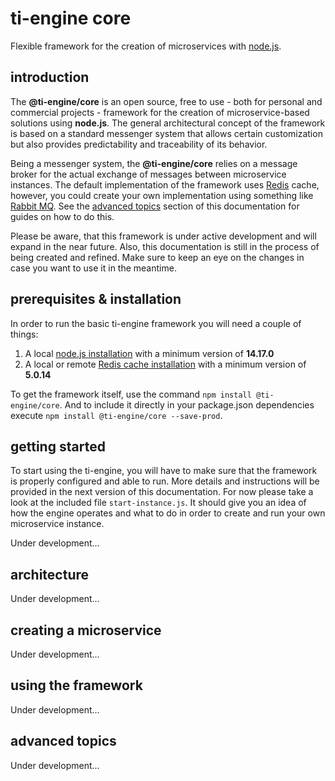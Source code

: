 # ti-engine core
Flexible framework for the creation of microservices with [node.js](https://nodejs.org/).

## introduction
The **@ti-engine/core** is an open source, free to use - both for personal and commercial projects - framework for the creation of microservice-based solutions using **node.js**. The general architectural concept of the framework is based on a standard messenger system that allows certain customization but also provides predictability and traceability of its behavior.

Being a messenger system, the **@ti-engine/core** relies on a message broker for the actual exchange of messages between microservice instances. The default implementation of the framework uses [Redis](https://redis.io/) cache, however, you could create your own implementation using something like [Rabbit MQ](https://www.rabbitmq.com/). See the [advanced topics](#advanced-topics) section of this documentation for guides on how to do this.

Please be aware, that this framework is under active development and will expand in the near future. Also, this documentation is still in the process of being created and refined. Make sure to keep an eye on the changes in case you want to use it in the meantime.

## prerequisites & installation
In order to run the basic ti-engine framework you will need a couple of things:
1. A local [node.js installation](https://nodejs.org/en/download/) with a minimum version of **14.17.0**
2. A local or remote [Redis cache installation](https://redis.io/download) with a minimum version of **5.0.14**

To get the framework itself, use the command `npm install @ti-engine/core`. And to include it directly in your package.json dependencies execute `npm install @ti-engine/core --save-prod`.

## getting started
To start using the ti-engine, you will have to make sure that the framework is properly configured and able to run. More details and instructions will be provided in the next version of this documentation. For now please take a look at the included file `start-instance.js`. It should give you an idea of how the engine operates and what to do in order to create and run your own microservice instance.

Under development...

## architecture
Under development...

## creating a microservice
Under development...

## using the framework
Under development...

## advanced topics
Under development...
